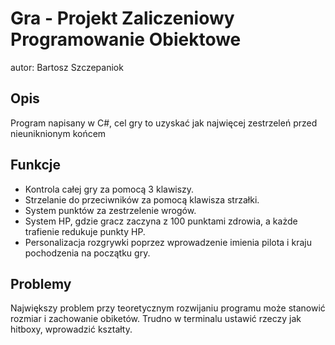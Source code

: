 # Gra - Projekt Zaliczeniowy Programowanie Obiektowe

autor: Bartosz Szczepaniok

## Opis

Program napisany w C#, cel gry to uzyskać jak najwięcej zestrzeleń przed nieuniknionym końcem

## Funkcje

- Kontrola całej gry za pomocą 3 klawiszy.
- Strzelanie do przeciwników za pomocą klawisza strzałki.
- System punktów za zestrzelenie wrogów.
- System HP, gdzie gracz zaczyna z 100 punktami zdrowia, a każde trafienie redukuje punkty HP.
- Personalizacja rozgrywki poprzez wprowadzenie imienia pilota i kraju pochodzenia na początku gry.

## Problemy

Największy problem przy teoretycznym rozwijaniu programu może stanowić rozmiar i zachowanie obiketów. Trudno w terminalu ustawić rzeczy jak hitboxy, wprowadzić kształty.

